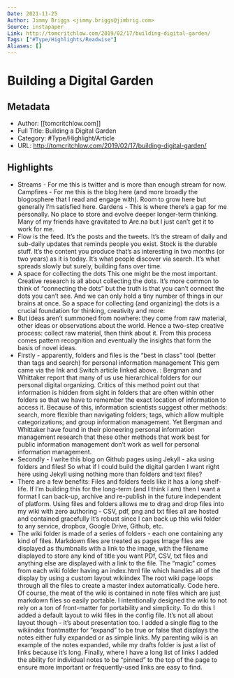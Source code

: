 ```yaml
---
Date: 2021-11-25
Author: Jimmy Briggs <jimmy.briggs@jimbrig.com>
Source: instapaper
Link: http://tomcritchlow.com/2019/02/17/building-digital-garden/
Tags: ["#Type/Highlights/Readwise"]
Aliases: []
---
```

# Building a Digital Garden

## Metadata
- Author: [[tomcritchlow.com]]
- Full Title: Building a Digital Garden
- Category: #Type/Highlight/Article
- URL: http://tomcritchlow.com/2019/02/17/building-digital-garden/

## Highlights
- Streams - For me this is twitter and is more than enough stream for now.
  Campfires - For me this is the blog here (and more broadly the blogosphere that I read and engage with). Room to grow here but generally I’m satisfied here.
  Gardens - This is where there’s a gap for me personally. No place to store and evolve deeper longer-term thinking. Many of my friends have gravitated to Are.na but I just can’t get it to work for me.
- Flow is the feed. It’s the posts and the tweets. It’s the stream of daily and sub-daily updates that reminds people you exist.
  Stock is the durable stuff. It’s the content you produce that’s as interesting in two months (or two years) as it is today. It’s what people discover via search. It’s what spreads slowly but surely, building fans over time.
- A space for collecting the dots
  This one might be the most important. Creative research is all about collecting the dots. It’s more common to think of “connecting the dots” but the truth is that you can’t connect the dots you can’t see. And we can only hold a tiny number of things in our brains at once. So a space for collecting (and organizing) the dots is a crucial foundation for thinking, creativity and more:
- But ideas aren’t summoned from nowhere: they come from raw material, other ideas or observations about the world. Hence a two-step creative process: collect raw material, then think about it. From this process comes pattern recognition and eventually the insights that form the basis of novel ideas.
- Firstly - apparently, folders and files is the “best in class” tool (better than tags and search) for personal information management This gem came via the Ink and Switch article linked above. :
  Bergman and Whittaker report that many of us use hierarchical folders for our personal digital organizing. Critics of this method point out that information is hidden from sight in folders that are often within other folders so that we have to remember the exact location of information to access it. Because of this, information scientists suggest other methods: search, more flexible than navigating folders; tags, which allow multiple categorizations; and group information management. Yet Bergman and Whittaker have found in their pioneering personal information management research that these other methods that work best for public information management don’t work as well for personal information management.
- Secondly - I write this blog on Github pages using Jekyll - aka using folders and files!
  So what if I could build the digital garden I want right here using Jekyll using nothing more than folders and text files?
- There are a few benefits:
  Files and folders feels like it has a long shelf-life. If I’m building this for the long-term (and I think I am) then I want a format I can back-up, archive and re-publish in the future independent of platform.
  Using files and folders allows me to drag and drop files into my wiki with zero authoring - CSV, pdf, png and txt files all are hosted and contained gracefully
  It’s robust since I can back up this wiki folder to any service, dropbox, Google Drive, Github, etc.
- The wiki folder is made of a series of folders - each one containing any kind of files.
  Markdown files are treated as pages
  Image files are displayed as thumbnails with a link to the image, with the filename displayed to store any kind of title you want
  PDf, CSV, txt files and anything else are displayed with a link to the file.
  The “magic” comes from each wiki folder having an index.html file which handles all of the display by using a custom layout wikiindex
  The root wiki page loops through all the files to create a master index automatically. Code here.
  Of course, the meat of the wiki is contained in note files which are just markdown files so easily portable. I intentionally designed the wiki to not rely on a ton of front-matter for portability and simplicity. To do this I added a default layout to wiki files in the config file.
  It’s not all about layout though - it’s about presentation too. I added a single flag to the wikiindex frontmatter for “expand” to be true or false that displays the notes either fully expanded or as simple links. My parenting wiki is an example of the notes expanded, while my drafts folder is just a list of links because it’s long.
  Finally, where I have a long list of links I added the ability for individual notes to be “pinned” to the top of the page to ensure more important or frequently-used links are easy to find.
